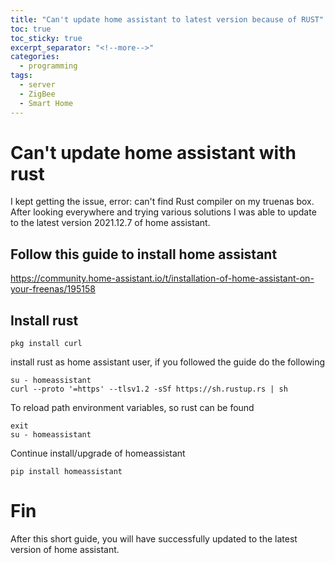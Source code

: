 ```yaml
---
title: "Can't update home assistant to latest version because of RUST"
toc: true
toc_sticky: true
excerpt_separator: "<!--more-->"
categories:
  - programming
tags:
  - server  
  - ZigBee
  - Smart Home
---
```




# Can't update home assistant with rust

I kept getting the issue,  error: can't find Rust compiler on my truenas box. After looking everywhere and trying various solutions I was able to update to the latest version 2021.12.7 of home assistant.

## Follow this guide to install home assistant

https://community.home-assistant.io/t/installation-of-home-assistant-on-your-freenas/195158

## Install rust

```
pkg install curl
```

install rust as home assistant user, if you followed the guide do the following

```
su - homeassistant
curl --proto '=https' --tlsv1.2 -sSf https://sh.rustup.rs | sh
```

To reload path environment variables, so rust can be found

```
exit
su - homeassistant
```

Continue install/upgrade of homeassistant

```
pip install homeassistant 
```

# Fin

After this short guide, you will have successfully updated to the latest version of home assistant.
